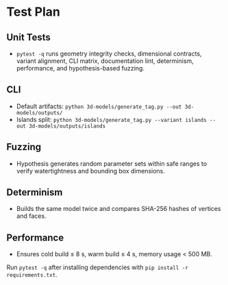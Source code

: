 # Test Plan

## Unit Tests
- `pytest -q` runs geometry integrity checks, dimensional contracts, variant alignment, CLI matrix, documentation lint, determinism, performance, and hypothesis-based fuzzing.

## CLI
- Default artifacts: `python 3d-models/generate_tag.py --out 3d-models/outputs/`
- Islands split: `python 3d-models/generate_tag.py --variant islands --out 3d-models/outputs/islands`

## Fuzzing
- Hypothesis generates random parameter sets within safe ranges to verify watertightness and bounding box dimensions.

## Determinism
- Builds the same model twice and compares SHA-256 hashes of vertices and faces.

## Performance
- Ensures cold build ≤ 8 s, warm build ≤ 4 s, memory usage < 500 MB.

Run `pytest -q` after installing dependencies with `pip install -r requirements.txt`.
